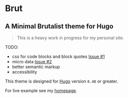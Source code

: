 # Brut
## A Minimal Brutalist theme for Hugo

> This is a heavy work in progress for my personal site.

TODO:
+ css for code blocks and block quotes [Issue #1](https://github.com/robjloranger/brut/issues/1)
+ micro data [Issue #2](https://github.com/robjloranger/brut/issues/2)
+ better semantic markup
+ accessibility

This theme is designed for [Hugo](https://gohugo.io) version `0.48` or greater.

For live example see my [homepage](https://robloranger.ca).
